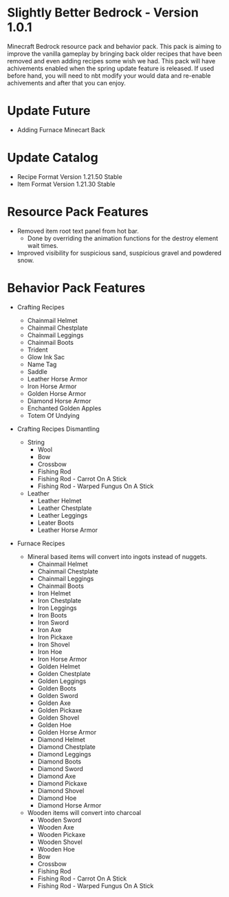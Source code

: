 # Slightly Better Bedrock - Version 1.0.1
Minecraft Bedrock resource pack and behavior pack. This pack is aiming to improve the vanilla gameplay by bringing back older recipes that have been removed and even adding recipes some wish we had. This pack will have achivements enabled when the spring update feature is released. If used before hand, you will need to nbt modify your would data and re-enable achivements and after that you can enjoy.

# Update Future
  - Adding Furnace Minecart Back

# Update Catalog
 - Recipe Format Version 1.21.50 Stable
 - Item Format Version 1.21.30 Stable

# Resource Pack Features
- Removed item root text panel from hot bar.
  - Done by overriding the animation functions for the destroy element wait times.
- Improved visibility for suspicious sand, suspicious gravel and powdered snow.

# Behavior Pack Features
- Crafting Recipes
  - Chainmail Helmet
  - Chainmail Chestplate
  - Chainmail Leggings
  - Chainmail Boots
  - Trident
  - Glow Ink Sac
  - Name Tag
  - Saddle
  - Leather Horse Armor
  - Iron Horse Armor
  - Golden Horse Armor
  - Diamond Horse Armor
  - Enchanted Golden Apples
  - Totem Of Undying

- Crafting Recipes Dismantling
  - String
    - Wool
    - Bow
    - Crossbow
    - Fishing Rod
    - Fishing Rod - Carrot On A Stick
    - Fishing Rod - Warped Fungus On A Stick
  - Leather
    - Leather Helmet
    - Leather Chestplate
    - Leather Leggings
    - Leater Boots
    - Leather Horse Armor

- Furnace Recipes
  - Mineral based items will convert into ingots instead of nuggets.
    - Chainmail Helmet
    - Chainmail Chestplate
    - Chainmail Leggings
    - Chainmail Boots
    - Iron Helmet
    - Iron Chestplate
    - Iron Leggings
    - Iron Boots
    - Iron Sword
    - Iron Axe
    - Iron Pickaxe
    - Iron Shovel
    - Iron Hoe
    - Iron Horse Armor
    - Golden Helmet
    - Golden Chestplate
    - Golden Leggings
    - Golden Boots
    - Golden Sword
    - Golden Axe
    - Golden Pickaxe
    - Golden Shovel
    - Golden Hoe
    - Golden Horse Armor
    - Diamond Helmet
    - Diamond Chestplate
    - Diamond Leggings
    - Diamond Boots
    - Diamond Sword
    - Diamond Axe
    - Diamond Pickaxe
    - Diamond Shovel
    - Diamond Hoe
    - Diamond Horse Armor
  - Wooden items will convert into charcoal
    - Wooden Sword
    - Wooden Axe
    - Wooden Pickaxe
    - Wooden Shovel
    - Wooden Hoe
    - Bow
    - Crossbow
    - Fishing Rod
    - Fishing Rod - Carrot On A Stick
    - Fishing Rod - Warped Fungus On A Stick